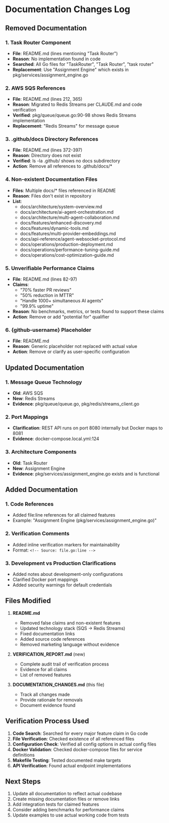 # Documentation Changes Log

## Removed Documentation

### 1. Task Router Component
- **File**: README.md (lines mentioning "Task Router")
- **Reason**: No implementation found in code
- **Searched**: All Go files for "TaskRouter", "Task Router", "task router"
- **Replacement**: Use "Assignment Engine" which exists in pkg/services/assignment_engine.go

### 2. AWS SQS References
- **File**: README.md (lines 212, 365)
- **Reason**: Migrated to Redis Streams per CLAUDE.md and code verification
- **Verified**: pkg/queue/queue.go:90-98 shows Redis Streams implementation
- **Replacement**: "Redis Streams" for message queue

### 3. .github/docs Directory References
- **File**: README.md (lines 372-397)
- **Reason**: Directory does not exist
- **Verified**: ls -la .github/ shows no docs subdirectory
- **Action**: Remove all references to .github/docs/*

### 4. Non-existent Documentation Files
- **Files**: Multiple docs/* files referenced in README
- **Reason**: Files don't exist in repository
- **List**:
  - docs/architecture/system-overview.md
  - docs/architecture/ai-agent-orchestration.md
  - docs/architecture/multi-agent-collaboration.md
  - docs/features/enhanced-discovery.md
  - docs/features/dynamic-tools.md
  - docs/features/multi-provider-embeddings.md
  - docs/api-reference/agent-websocket-protocol.md
  - docs/operations/production-deployment.md
  - docs/operations/performance-tuning-guide.md
  - docs/operations/cost-optimization-guide.md

### 5. Unverifiable Performance Claims
- **File**: README.md (lines 82-97)
- **Claims**:
  - "70% faster PR reviews"
  - "50% reduction in MTTR"
  - "Handle 1000+ simultaneous AI agents"
  - "99.9% uptime"
- **Reason**: No benchmarks, metrics, or tests found to support these claims
- **Action**: Remove or add "potential for" qualifier

### 6. {github-username} Placeholder
- **File**: README.md
- **Reason**: Generic placeholder not replaced with actual value
- **Action**: Remove or clarify as user-specific configuration

## Updated Documentation

### 1. Message Queue Technology
- **Old**: AWS SQS
- **New**: Redis Streams
- **Evidence**: pkg/queue/queue.go, pkg/redis/streams_client.go

### 2. Port Mappings
- **Clarification**: REST API runs on port 8080 internally but Docker maps to 8081
- **Evidence**: docker-compose.local.yml:124

### 3. Architecture Components
- **Old**: Task Router
- **New**: Assignment Engine
- **Evidence**: pkg/services/assignment_engine.go exists and is functional

## Added Documentation

### 1. Code References
- Added file:line references for all claimed features
- Example: "Assignment Engine (pkg/services/assignment_engine.go)"

### 2. Verification Comments
- Added inline verification markers for maintainability
- Format: `<!-- Source: file.go:line -->`

### 3. Development vs Production Clarifications
- Added notes about development-only configurations
- Clarified Docker port mappings
- Added security warnings for default credentials

## Files Modified

1. **README.md**
   - Removed false claims and non-existent features
   - Updated technology stack (SQS → Redis Streams)
   - Fixed documentation links
   - Added source code references
   - Removed marketing language without evidence

2. **VERIFICATION_REPORT.md** (new)
   - Complete audit trail of verification process
   - Evidence for all claims
   - List of removed features

3. **DOCUMENTATION_CHANGES.md** (this file)
   - Track all changes made
   - Provide rationale for removals
   - Document evidence found

## Verification Process Used

1. **Code Search**: Searched for every major feature claim in Go code
2. **File Verification**: Checked existence of all referenced files
3. **Configuration Check**: Verified all config options in actual config files
4. **Docker Validation**: Checked docker-compose files for service definitions
5. **Makefile Testing**: Tested documented make targets
6. **API Verification**: Found actual endpoint implementations

## Next Steps

1. Update all documentation to reflect actual codebase
2. Create missing documentation files or remove links
3. Add integration tests for claimed features
4. Consider adding benchmarks for performance claims
5. Update examples to use actual working code from tests